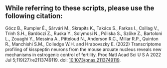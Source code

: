 ## While referring to these scripts, please use the following citation:
Göcz B., Rumpler É., Sárvári M., Skrapits K., Takács S., Farkas I., Csillag V., Trinh S.H., Bardóczi Z., Ruska Y., Solymosi N., Póliska S., Szőke Z., Bartoloni L., Zouaghi Y., Messina A., Pitteloud N., Anderson R.C., Millar R.P., Quinton R., Manchishi S.M., Colledge W.H. and Hrabovszky E. (2022) Transcriptome profiling of kisspeptin neurons from the mouse arcuate nucleus reveals new mechanisms in estrogenic control of fertility. Proc Natl Acad Sci U S A 2022 Jul 5;119(27):e2113749119. doi: [10.1073/pnas.2113749119](https://doi.org/10.1073/pnas.2113749119).


